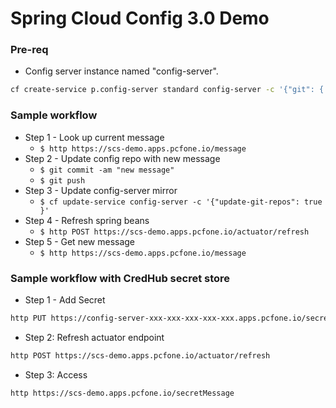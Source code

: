 # Spring Cloud Config 3.0 Demo 

### Pre-req
* Config server instance named "config-server". 
```bash
cf create-service p.config-server standard config-server -c '{"git": { "uri": "https://github.com/spring-cloud-workspace/confgurations" } }'
```

### Sample workflow
* Step 1 - Look up current message
    * ``$ http https://scs-demo.apps.pcfone.io/message``
* Step 2 - Update config repo with new message
    * `$ git commit -am "new message"`
    * `$ git push`
* Step 3 - Update config-server mirror
    * ``$ cf update-service config-server -c '{"update-git-repos": true }'``
* Step 4 - Refresh spring beans
    * `$ http POST https://scs-demo.apps.pcfone.io/actuator/refresh`
* Step 5 - Get new message
    * `$ http https://scs-demo.apps.pcfone.io/message`

### Sample workflow with CredHub secret store
* Step 1 - Add Secret
```bash
http PUT https://config-server-xxx-xxx-xxx-xxx-xxx.apps.pcfone.io/secrets/scs-demo-client/development/master/secretMessage Authorization:"$(cf oauth-token)" secretMessage=Taco
```

* Step 2: Refresh actuator endpoint
```bash
http POST https://scs-demo.apps.pcfone.io/actuator/refresh
```

* Step 3: Access
```bash
http https://scs-demo.apps.pcfone.io/secretMessage
```

